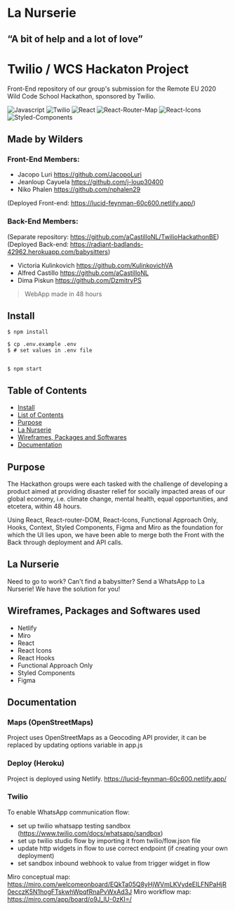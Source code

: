 # La Nurserie

## “A bit of help and a lot of love”

# Twilio / WCS Hackaton Project

Front-End repository of our group's submission for the Remote EU 2020 Wild Code School Hackathon, sponsored by Twilio.

![Javascript](https://aleen42.github.io/badges/src/javascript.svg)
![Twilio](https://img.shields.io/badge/API-twilio-red)
![React](https://img.shields.io/badge/React-blue)
![React-Router-Map](https://img.shields.io/badge/JS-Router%20Router%20Dom-green)
![React-Icons](https://img.shields.io/badge/JS-React%20Icons-Purple)
![Styled-Components](https://img.shields.io/badge/CSS-Styled%20Components-Pink)

## Made by Wilders

### Front-End Members:

- Jacopo Luri https://github.com/JacopoLuri
- Jeanloup Cayuela https://github.com/j-loup30400
- Niko Phalen https://github.com/nphalen29

(Deployed Front-end: https://lucid-feynman-60c600.netlify.app/)

### Back-End Members:

(Separate repository: https://github.com/aCastilloNL/TwilioHackathonBE)
(Deployed Back-end: https://radiant-badlands-42962.herokuapp.com/babysitters)

- Victoria Kulinkovich https://github.com/KulinkovichVA
- Alfred Castillo https://github.com/aCastilloNL
- Dima Piskun https://github.com/DzmitryPS

> WebApp made in 48 hours

## Install

```
$ npm install

$ cp .env.example .env
$ # set values in .env file


$ npm start

```

## Table of Contents

- [Install](#install)
- [List of Contents](#list-of-contents)
- [Purpose](#purpose)
- [La Nurserie](#la-nurserie)
- [Wireframes, Packages and Softwares](#wireframes-packages-and-softwares-used)
- [Documentation](#documentation)

## Purpose

The Hackathon groups were each tasked with the challenge of developing a product aimed at providing disaster relief for socially impacted areas of our global economy, i.e. climate change, mental health, equal opportunities, and etcetera, within 48 hours.

Using React, React-router-DOM, React-Icons, Functional Approach Only, Hooks, Context, Styled Components, Figma and Miro as the foundation for which the UI lies upon, we have been able to merge both the Front with the Back through deployment and API calls.


## La Nurserie

Need to go to work? Can't find a babysitter? Send a WhatsApp to La Nurserie! We have the solution for you!

## Wireframes, Packages and Softwares used

- Netlify
- Miro
- React
- React Icons
- React Hooks
- Functional Approach Only
- Styled Components
- Figma

## Documentation


### Maps (OpenStreetMaps)

Project uses OpenStreetMaps as a Geocoding API provider, it can be replaced by updating options variable in app.js

### Deploy (Heroku)

Project is deployed using Netlify. https://lucid-feynman-60c600.netlify.app/

### Twilio

To enable WhatsApp communication flow:

- set up twilio whatsapp testing sandbox (https://www.twilio.com/docs/whatsapp/sandbox)
- set up twilio studio flow by importing it from twilio/flow.json file
- update http widgets in flow to use correct endpoint (if creating your own deployment)
- set sandbox inbound webhook to value from trigger widget in flow

Miro conceptual map: https://miro.com/welcomeonboard/EQkTa05Q8yHjWVmLKVydeElLFNPaHjR0ecczK5N1hogFTskwhWpqfRnaPvWxAd3J
Miro workflow map: https://miro.com/app/board/o9J_lU-0zKI=/


